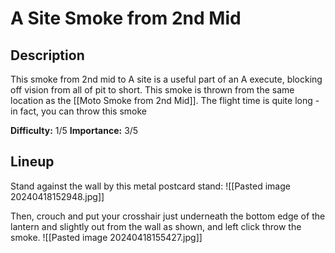 # A Site Smoke from 2nd Mid
## Description
This smoke from 2nd mid to A site is a useful part of an A execute, blocking off vision from all of pit to short. This smoke is thrown from the same location as the [[Moto Smoke from 2nd Mid]]. The flight time is quite long - in fact, you can throw this smoke 

**Difficulty:** 1/5
**Importance:** 3/5
## Lineup
Stand against the wall by this metal postcard stand:
![[Pasted image 20240418152948.jpg]]

Then, crouch and put your crosshair just underneath the bottom edge of the lantern and slightly out from the wall as shown, and left click throw the smoke.
![[Pasted image 20240418155427.jpg]]